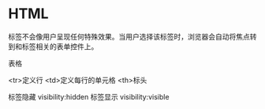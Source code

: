 # HTML

<label>标签不会像用户呈现任何特殊效果。当用户选择该标签时，浏览器会自动将焦点转到和标签相关的表单控件上。



表格
<table>

\<tr>定义行
\<td>定义每行的单元格
\<th>标头



标签隐藏 visibility:hidden
标签显示 visibility:visible